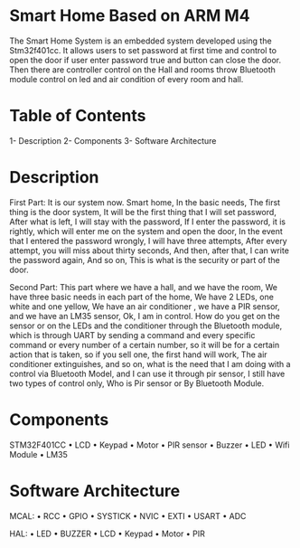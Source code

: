 # Smart Home Based on ARM M4
The Smart Home System is an embedded system developed using the Stm32f401cc. 
It allows users to set password at first time and control to open the door if user enter password true and button can close the door.
Then there are controller control on the Hall and rooms throw Bluetooth module control on led and air condition of every room and hall. 
# Table of Contents
1- Description
2- Components
3- Software Architecture
# Description
First Part:
It is our system now. Smart home, In the basic needs, The first 
thing is the door system, It will be the first thing that I will set 
password, After what is left, I will stay with the password,
If I enter the password, it is rightly, which will enter me on 
the system and open the door,
In the event that I entered the password wrongly, I will have 
three attempts, After every attempt, you will miss about thirty 
seconds, And then, after that, I can write the password again, 
And so on, This is what is the security or part of the door.

Second Part:
This part where we have a hall, and we have 
the room, We have three basic needs in each part of the home, We have 2 
LEDs, one white and one yellow, We have an air conditioner , 
we have a PIR sensor, and we have an LM35 sensor, Ok, I am in control.
How do you get on the sensor or on the LEDs and the conditioner through the 
Bluetooth module, which is through UART by sending a command and every 
specific command or every number of a certain number, so it will be for a 
certain action that is taken, so if you sell one, the first hand will work, The air 
conditioner extinguishes, and so on, what is the need that I am doing with a 
control via Bluetooth Model, and I can use it through pir sensor, I still have 
two types of control only, Who is Pir sensor or By Bluetooth Module.

# Components
STM32F401CC
• LCD
• Keypad
• Motor
• PIR sensor
• Buzzer
• LED
• Wifi Module
• LM35

# Software Architecture
MCAL:
• RCC
• GPIO
• SYSTICK
• NVIC
• EXTI
• USART
• ADC

HAL:
• LED
• BUZZER
• LCD
• Keypad
• Motor
• PIR
